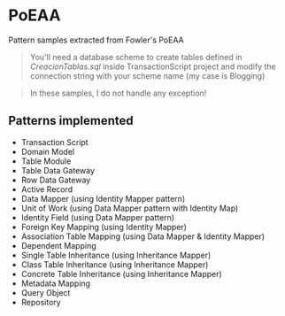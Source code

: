 # PoEAA
Pattern samples extracted from Fowler's PoEAA
>You'll need a database scheme to create tables defined in *CreacionTablas.sql* inside TransactionScript project and modify the connection string with your scheme name (my case is Blogging)

>In these samples, I do not handle any exception!

## Patterns implemented
* Transaction Script
* Domain Model
* Table Module
* Table Data Gateway
* Row Data Gateway
* Active Record
* Data Mapper (using Identity Mapper pattern)
* Unit of Work (using Data Mapper pattern with Identity Map)
* Identity Field (using Data Mapper pattern)
* Foreign Key Mapping (using Identity Mapper)
* Association Table Mapping (using Data Mapper & Identity Mapper)
* Dependent Mapping
* Single Table Inheritance (using Inheritance Mapper)
* Class Table Inheritance (using Inheritance Mapper)
* Concrete Table Inheritance (using Inheritance Mapper)
* Metadata Mapping
* Query Object
* Repository